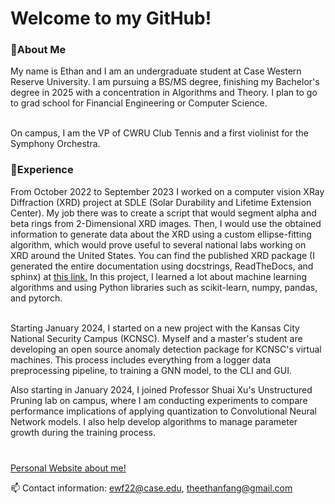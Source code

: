 ### <h1>Welcome to my GitHub!</h1>
<h3>🌱About Me</h3>

My name is Ethan and I am an undergraduate student at Case Western Reserve University. I am pursuing a BS/MS degree, finishing my Bachelor's degree in 2025 with a concentration in Algorithms and Theory. I plan to go to grad school for Financial Engineering or Computer Science. <br><br>

On campus, I am the VP of CWRU Club Tennis and a first violinist for the Symphony Orchestra.

<h3>🔭Experience</h3>
From October 2022 to September 2023 I worked on a computer vision XRay Diffraction (XRD) project at SDLE (Solar Durability and Lifetime Extension Center). My job there was to create a script that would segment alpha and beta rings from 2-Dimensional XRD images. Then, I would use the obtained information to generate data about the XRD using a custom ellipse-fitting algorithm, which would prove useful to several national labs working on XRD around the United States. You can find the published XRD package (I generated the entire documentation using docstrings, ReadTheDocs, and sphinx) at <a href = "https://pypi.org/project/XRDimage/#description">this link.</a> In this project, I learned a lot about machine learning algorithms and using Python libraries such as scikit-learn, numpy, pandas, and pytorch. <br><br>

Starting January 2024, I started on a new project with the Kansas City National Security Campus (KCNSC). Myself and a master's student are developing an open source anomaly detection package for KCNSC's virtual machines. This process includes everything from a logger data preprocessing pipeline, to training a GNN model, to the CLI and GUI. 

Also starting in January 2024, I joined Professor Shuai Xu's Unstructured Pruning lab on campus, where I am conducting experiments to compare performance implications of applying quantization to Convolutional Neural Network models. I also help develop algorithms to manage parameter growth during the training process.
<br><br>

<h3></h3>
<a href = "https://ethanwfang.github.io/index.html">Personal Website about me!</a>

📫 Contact information: ewf22@case.edu, theethanfang@gmail.com


<!--
**ethanwfang/ethanwfang** is a ✨ _special_ ✨ repository because its `README.md` (this file) appears on your GitHub profile.

Here are some ideas to get you started:

- 🔭 I’m currently working on ...
- 🌱 I’m currently learning ...
- 👯 I’m looking to collaborate on ...
- 🤔 I’m looking for help with ...
- 💬 Ask me about ...
- 📫 How to reach me: ...
- 😄 Pronouns: ...
- ⚡ Fun fact: ...
-->
